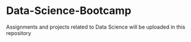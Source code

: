 # Data-Science-Bootcamp
Assignments and projects related to Data Science will be uploaded in this repository
